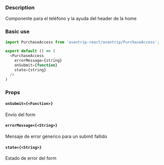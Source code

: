 ### Description
Componente para el teléfono y la ayuda del header de la home

### Basic use

```javascript
import PurchaseAccess from 'avantrip-react/avantrip/PurchaseAccess';

export default () => (
  <PurchaseAccess
  	errorMessage={string}
  	onSubmit={function}
  	state={string}
  />
)
```

### Props

#### `onSubmit={<Function>}`
Envío del form

#### `errorMessage={<String>}`
Mensaje de error génerico para un submit fallido

#### `state={<String>}`
Estado de error del form